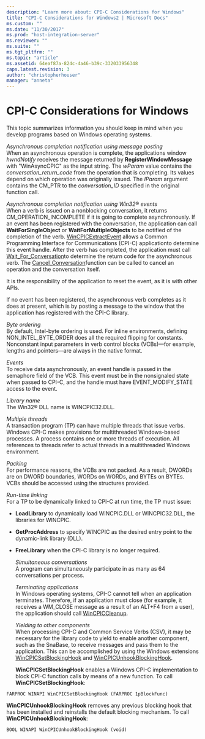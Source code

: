 ```yaml
---
description: "Learn more about: CPI-C Considerations for Windows"
title: "CPI-C Considerations for Windows2 | Microsoft Docs"
ms.custom: ""
ms.date: "11/30/2017"
ms.prod: "host-integration-server"
ms.reviewer: ""
ms.suite: ""
ms.tgt_pltfrm: ""
ms.topic: "article"
ms.assetid: 64eaf87a-824c-4a46-b39c-332033956348
caps.latest.revision: 3
author: "christopherhouser"
manager: "anneta"
---
```

# CPI-C Considerations for Windows
This topic summarizes information you should keep in mind when you develop programs based on Windows operating systems.  
  
 *Asynchronous completion notification using message posting*  
 When an asynchronous operation is complete, the applications window *hwndNotify* receives the message returned by **RegisterWindowMessage** with "WinAsyncCPIC" as the input string. The *wParam* value contains the *conversation_return_code* from the operation that is completing. Its values depend on which operation was originally issued. The *IParam* argument contains the CM_PTR to the *conversation_ID* specified in the original function call.  
  
 *Asynchronous completion notification using Win32*®  *events*  
 When a verb is issued on a nonblocking conversation, it returns CM_OPERATION_INCOMPLETE if it is going to complete asynchronously. If an event has been registered with the conversation, the application can call **WaitForSingleObject** or **WaitForMultipleObjects** to be notified of the completion of the verb. [WinCPICExtractEvent](./wincpicextractevent2.md) allows a Common Programming Interface for Communications (CPI-C) applicationto determine this event handle. After the verb has completed, the application must call [Wait_For_Conversation](./wait-for-conversation-cpi-c-1.md)to determine the return code for the asynchronous verb. The [Cancel_Conversation](./cancel-conversation-cpi-c-2.md)function can be called to cancel an operation and the conversation itself.  
  
 It is the responsibility of the application to reset the event, as it is with other APIs.  
  
 If no event has been registered, the asynchronous verb completes as it does at present, which is by posting a message to the window that the application has registered with the CPI-C library.  
  
 *Byte ordering*  
 By default, Intel-byte ordering is used. For inline environments, defining NON_INTEL_BYTE_ORDER does all the required flipping for constants. Nonconstant input parameters in verb control blocks (VCBs)—for example, lengths and pointers—are always in the native format.  
  
 *Events*  
 To receive data asynchronously, an event handle is passed in the semaphore field of the VCB. This event must be in the nonsignaled state when passed to CPI-C, and the handle must have EVENT_MODIFY_STATE access to the event.  
  
 *Library name*  
 The Win32® DLL name is WINCPIC32.DLL.  
  
 *Multiple threads*  
 A transaction program (TP) can have multiple threads that issue verbs. Windows CPI-C makes provisions for multithreaded Windows-based processes. A process contains one or more threads of execution. All references to threads refer to actual threads in a multithreaded Windows environment.  
  
 *Packing*  
 For performance reasons, the VCBs are not packed. As a result, DWORDs are on DWORD boundaries, WORDs on WORDs, and BYTEs on BYTEs. VCBs should be accessed using the structures provided.  
  
 *Run-time linking*  
 For a TP to be dynamically linked to CPI-C at run time, the TP must issue:  
  
- **LoadLibrary** to dynamically load WINCPIC.DLL or WINCPIC32.DLL, the libraries for WINCPIC.  
  
- **GetProcAddress** to specify WINCPIC as the desired entry point to the dynamic-link library (DLL).  
  
- **FreeLibrary** when the CPI-C library is no longer required.  
  
  *Simultaneous conversations*  
  A program can simultaneously participate in as many as 64 conversations per process.  
  
  *Terminating applications*  
  In Windows operating systems, CPI-C cannot tell when an application terminates. Therefore, if an application must close (for example, it receives a WM_CLOSE message as a result of an ALT+F4 from a user), the application should call [WinCPICCleanup](./wincpiccleanup2.md).  
  
  *Yielding to other components*  
  When processing CPI-C and Common Service Verbs (CSV), it may be necessary for the library code to yield to enable another component, such as the SnaBase, to receive messages and pass them to the application. This can be accomplished by using the Windows extensions [WinCPICSetBlockingHook](./wincpicsetblockinghook2.md) and [WinCPICUnhookBlockingHook](./wincpicunhookblockinghook2.md).  
  
  **WinCPICSetBlockingHook** enables a Windows CPI-C implementation to block CPI-C function calls by means of a new function. To call **WinCPICSetBlockingHook**:  
  
```  
FARPROC WINAPI WinCPICSetBlockingHook (FARPROC 1pBlockFunc)  
```  
  
 **WinCPICUnhookBlockingHook** removes any previous blocking hook that has been installed and reinstalls the default blocking mechanism. To call **WinCPICUnhookBlockingHook**:  
  
```  
BOOL WINAPI WinCPICUnhookBlockingHook (void)  
```
